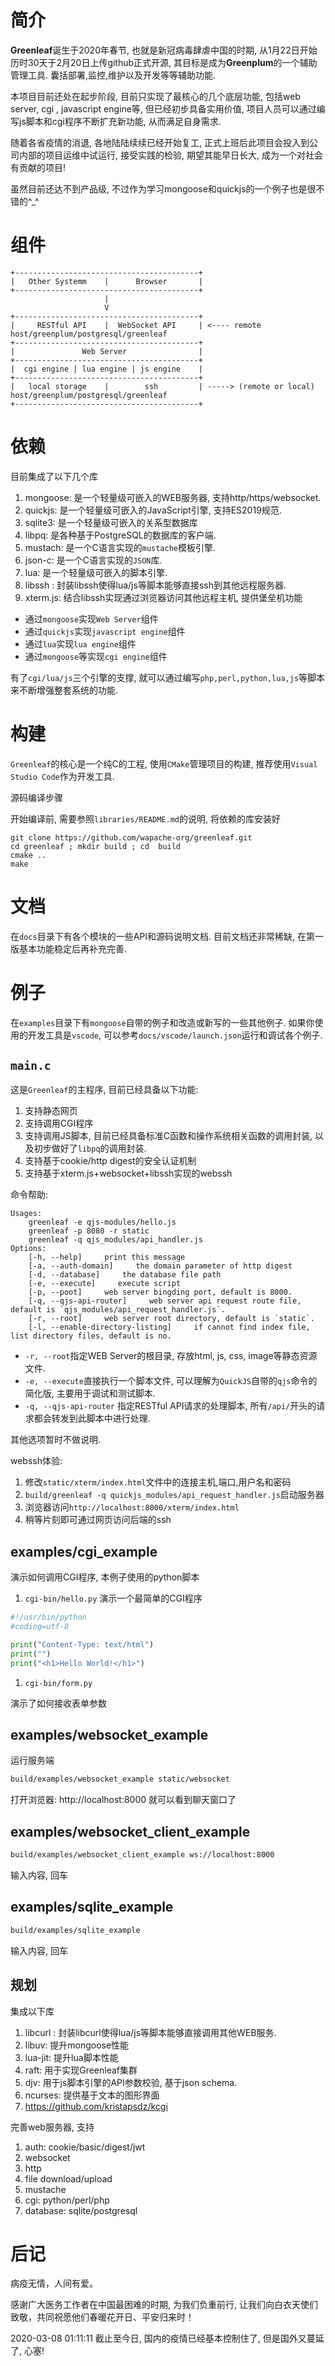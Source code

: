 # 简介

**Greenleaf**诞生于2020年春节, 也就是新冠病毒肆虐中国的时期, 
从1月22日开始历时30天于2月20日上传github正式开源, 
其目标是成为**Greenplum**的一个辅助管理工具. 囊括部署,监控,维护以及开发等等辅助功能.

本项目目前还处在起步阶段, 
目前只实现了最核心的几个底层功能, 包括web server, cgi , javascript engine等, 
但已经初步具备实用价值, 项目人员可以通过编写js脚本和cgi程序不断扩充新功能, 从而满足自身需求.

随着各省疫情的消退, 各地陆陆续续已经开始复工, 正式上班后此项目会投入到公司内部的项目运维中试运行, 
接受实践的检验, 期望其能早日长大, 成为一个对社会有贡献的项目!

虽然目前还达不到产品级, 不过作为学习mongoose和quickjs的一个例子也是很不错的^_^

# 组件

```
+-----------------------------------------+
|   Other Systemm    |      Browser       | 
+-----------------------------------------+
                     | 
                     V  
+-----------------------------------------+
|     RESTful API    |  WebSocket API     | <---- remote host/greenplum/postgresql/greenleaf
+-----------------------------------------+
|               Web Server                |
+-----------------------------------------+
|  cgi engine | lua engine | js engine    | 
+-----------------------------------------+
|   local storage    |        ssh         | -----> (remote or local) host/greenplum/postgresql/greenleaf
+-----------------------------------------+
```

# 依赖

目前集成了以下几个库

1. mongoose: 是一个轻量级可嵌入的WEB服务器, 支持http/https/websocket.
2. quickjs: 是一个轻量级可嵌入的JavaScript引擎, 支持ES2019规范.
4. sqlite3: 是一个轻量级可嵌入的关系型数据库
7. libpq: 是各种基于PostgreSQL的数据库的客户端.
3. mustach: 是一个C语言实现的`mustache`模板引擎.
5. json-c: 是一个C语言实现的`JSON`库.
6. lua: 是一个轻量级可嵌入的脚本引擎.
7. libssh : 封装libssh使得lua/js等脚本能够直接ssh到其他远程服务器.
8. xterm.js: 结合libssh实现通过浏览器访问其他远程主机, 提供堡垒机功能

* 通过`mongoose`实现`Web Server`组件
* 通过`quickjs`实现`javascript engine`组件
* 通过`lua`实现`lua engine`组件
* 通过`mongoose`等实现`cgi engine`组件

有了`cgi/lua/js`三个引擎的支撑, 就可以通过编写`php,perl,python,lua,js`等脚本来不断增强整套系统的功能.

# 构建

`Greenleaf`的核心是一个纯C的工程, 使用`CMake`管理项目的构建, 推荐使用`Visual Studio Code`作为开发工具.

源码编译步骤

开始编译前, 需要参照`libraries/README.md`的说明, 将依赖的库安装好

```
git clone https://github.com/wapache-org/greenleaf.git
cd greenleaf ; mkdir build ; cd  build
cmake ..
make
```

# 文档

在`docs`目录下有各个模块的一些API和源码说明文档. 目前文档还非常稀缺, 在第一版基本功能稳定后再补充完善.


# 例子

在`examples`目录下有`mongoose`自带的例子和改造或新写的一些其他例子.
如果你使用的开发工具是`vscode`, 可以参考`docs/vscode/launch.json`运行和调试各个例子.

## `main.c`

这是`Greenleaf`的主程序, 目前已经具备以下功能:

1. 支持静态网页
2. 支持调用CGI程序
3. 支持调用JS脚本, 目前已经具备标准C函数和操作系统相关函数的调用封装, 以及初步做好了`libpq`的调用封装.
1. 支持基于cookie/http digest的安全认证机制
1. 支持基于xterm.js+websocket+libssh实现的webssh

命令帮助:

```
Usages: 
    greenleaf -e qjs-modules/hello.js
    greenleaf -p 8080 -r static
    greenleaf -q qjs_modules/api_handler.js
Options:
    [-h, --help]     print this message
    [-a, --auth-domain]     the domain parameter of http digest
    [-d, --database]     the database file path
    [-e, --execute]     execute script
    [-p, --poot]     web server bingding port, default is 8000.
    [-q, --qjs-api-router]     web server api request route file, default is `qjs_modules/api_request_handler.js`.
    [-r, --root]     web server root directory, default is `static`.
    [-l, --enable-directory-listing]     if cannot find index file, list directory files, default is no.
```

* `-r, --root`指定WEB Server的根目录, 存放html, js, css, image等静态资源文件.
* `-e, --execute`直接执行一个脚本文件, 可以理解为`QuickJS`自带的`qjs`命令的简化版, 主要用于调试和测试脚本.
* `-q, --qjs-api-router` 指定RESTful API请求的处理脚本, 所有`/api/`开头的请求都会转发到此脚本中进行处理.

其他选项暂时不做说明.

webssh体验:
1. 修改`static/xterm/index.html`文件中的连接主机,端口,用户名和密码
2. `build/greenleaf -q quickjs_modules/api_request_handler.js`启动服务器
3. 浏览器访问`http://localhost:8000/xterm/index.html`
4. 稍等片刻即可通过网页访问后端的ssh

## examples/cgi_example

演示如何调用CGI程序, 本例子使用的python脚本

1. `cgi-bin/hello.py`
演示一个最简单的CGI程序

```python
#!/usr/bin/python
#coding=utf-8

print("Content-Type: text/html")
print("")
print("<h1>Hello World!</h1>")
```

1. `cgi-bin/form.py`

演示了如何接收表单参数


## examples/websocket_example

运行服务端

```bash
build/examples/websocket_example static/websocket
```

打开浏览器: http://localhost:8000 就可以看到聊天窗口了

## examples/websocket_client_example

```bash
build/examples/websocket_client_example ws://localhost:8000
```
输入内容, 回车


## examples/sqlite_example

```bash
build/examples/sqlite_example
```
输入内容, 回车


## 规划

集成以下库

1. libcurl : 封装libcurl使得lua/js等脚本能够直接调用其他WEB服务.
1. libuv: 提升mongoose性能
3. lua-jit: 提升lua脚本性能
4. raft: 用于实现Greenleaf集群
6. djv: 用于js脚本引擎的API参数校验, 基于json schema.
5. ncurses: 提供基于文本的图形界面
1. https://github.com/kristapsdz/kcgi

完善web服务器, 支持

1. auth: cookie/basic/digest/jwt
2. websocket
3. http
4. file download/upload
5. mustache
6. cgi: python/perl/php
7. database: sqlite/postgresql

# 后记

病疫无情，人间有爱。

感谢广大医务工作者在中国最困难的时期, 为我们负重前行, 
让我们向白衣天使们致敬，共同祝愿他们春暖花开日、平安归来时！

2020-03-08 01:11:11 截止至今日, 国内的疫情已经基本控制住了, 但是国外又蔓延了, 心塞!
